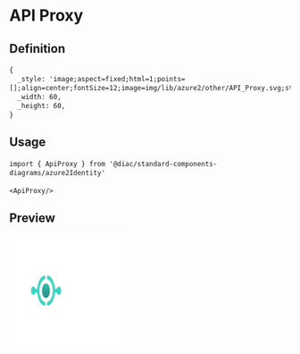 # API Proxy

## Definition

```
{
  _style: 'image;aspect=fixed;html=1;points=[];align=center;fontSize=12;image=img/lib/azure2/other/API_Proxy.svg;strokeColor=none;',
  _width: 60,
  _height: 60,
}
```

## Usage

```
import { ApiProxy } from '@diac/standard-components-diagrams/azure2Identity'

<ApiProxy/>
```

## Preview

<img src="./api-proxy.png" width="200"/>
